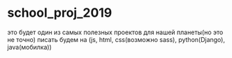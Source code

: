 # school_proj_2019
это будет один из самых полезных проектов для нашей планеты(но это не точно)
писать будем на (js, html, css(возможно sass), python(Django), java(мобилка))
